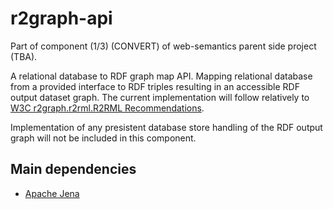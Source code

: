 # r2graph-api

Part of component (1/3) (CONVERT) of web-semantics parent side project (TBA).


A relational database to RDF graph map API. Mapping relational database from a provided interface to RDF triples resulting in an accessible RDF output dataset graph. The current implementation will follow relatively to [W3C r2graph.r2rml.R2RML Recommendations](https://www.w3.org/TR/r2graph.r2rml "r2graph.r2rml.R2RML: RDB to RDF Mapping Language - 27 September 2012").

Implementation of any presistent database store handling of the RDF output graph will not be included in this component.

## Main dependencies

* [Apache Jena](https://jena.apache.org/ "Apache Jena - Java") 

